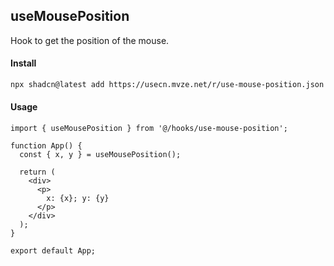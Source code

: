 ## useMousePosition

Hook to get the position of the mouse.

#### Install

```bash
npx shadcn@latest add https://usecn.mvze.net/r/use-mouse-position.json
```

#### Usage

```tsx
import { useMousePosition } from '@/hooks/use-mouse-position';

function App() {
  const { x, y } = useMousePosition();

  return (
    <div>
      <p>
        x: {x}; y: {y}
      </p>
    </div>
  );
}

export default App;
```
